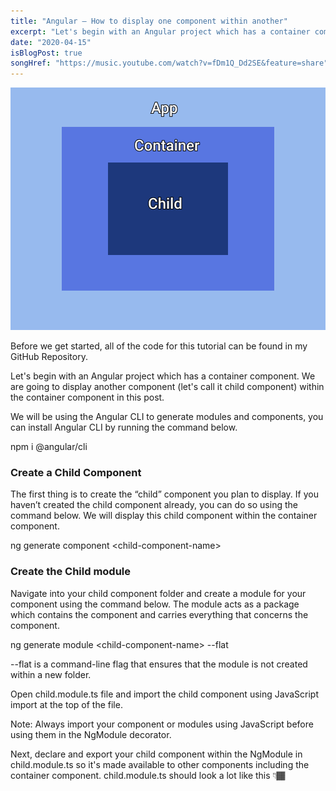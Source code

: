```yaml
---
title: "Angular — How to display one component within another"
excerpt: "Let's begin with an Angular project which has a container component. We are going to display another component..."
date: "2020-04-15"
isBlogPost: true
songHref: "https://music.youtube.com/watch?v=fDm1Q_Dd2SE&feature=share" 
---
```


<div class="w-64 h-56 mx-auto">

![Nested Components](./article-images/nested-components.png)

</div>

Before we get started, all of the code for this tutorial can be found in my GitHub Repository.

Let's begin with an Angular project which has a container component. We are going to display another component (let's call it child component) within the container component in this post.

We will be using the Angular CLI to generate modules and components, you can install Angular CLI by running the command below.

<div class="code-block">npm i @angular/cli</div>

<h3>Create a Child Component</h3>

The first thing is to create the “child” component you plan to display. If you haven’t created the child component already, you can do so using the command below. We will display this child component within the container component.

<div class="code-block">ng generate component &lt;child-component-name&gt; </div>

<h3>Create the Child module</h3>

Navigate into your child component folder and create a module for your component using the command below. The module acts as a package which contains the component and carries everything that concerns the component.

<div class="code-block">ng generate module &lt;child-component-name&gt; --flat </div>

<span class="code-word">--flat</span> is a command-line flag that ensures that the module is not created within a new folder.

Open <span class="code-word">child.module.ts</span> file and import the child component using JavaScript import at the top of the file.

Note: Always import your component or modules using JavaScript before using them in the NgModule decorator.

Next, declare and export your child component within the NgModule in child.module.ts so it's made available to other components including the container component. child.module.ts should look a lot like this 👇🏾
